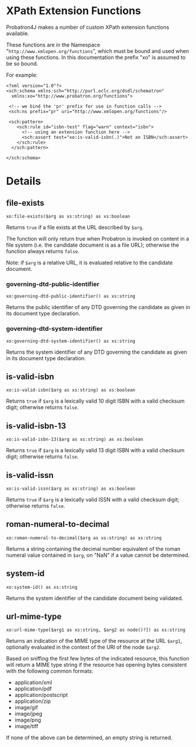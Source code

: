 # XPath Extension Functions #

Probatron4J makes a number of custom XPath extension functions available.

These functions are in the Namespace "`http://www.xmlopen.org/functions`", which must be bound and used when using these functions. In this documentation the prefix "xo" is assumed to be so bound.

For example:

```
<?xml version="1.0"?>
<sch:schema xmlns:sch="http://purl.oclc.org/dsdl/schematron"
  xmlns:xo="http://www.probatron.org/functions">

 <!-- we bind the 'pr' prefix for use in function calls -->
 <sch:ns prefix="pr" uri="http://www.xmlopen.org/functions"/>

 <sch:pattern>
    <sch:rule id="isbn-test" flag="warn" context="isbn">
      <!-- using an extension function here -->
      <sch:assert test="xo:is-valid-isbn(.)">Not an ISBN</sch:assert>
    </sch:rule>
  </sch:pattern>

</sch:schema>

```


# Details #

## file-exists ##

`xo:file-exists($arg as xs:string) as xs:boolean`

Returns `true` if a file exists at the URL described by `$arg`.

The function will only return true when Probatron is invoked on content in a file system (i.e. the candidate document is as a file URL); otherwise the function always returns `false`.

Note: if `$arg` is a relative URL, it is evaluated relative to the candidate document.


### governing-dtd-public-identifier ###

`xo:governing-dtd-public-identifier() as xs:string`

Returns the public identifier of any DTD governing the candidate as given in its document type declaration.



### governing-dtd-system-identifier ###

`xo:governing-dtd-system-identifier() as xs:string`

Returns the system identifier of any DTD governing the candidate as given in its document type declaration.


## is-valid-isbn ##

`xo:is-valid-isbn($arg as xs:string) as xs:boolean`

Returns `true` if `$arg` is a lexically valid 10 digit ISBN with a valid checksum digit; otherwise returns `false`.


## is-valid-isbn-13 ##

`xo:is-valid-isbn-13($arg as xs:string) as xs:boolean`

Returns `true` if `$arg` is a lexically valid 13 digit ISBN with a valid checksum digit; otherwise returns `false`.


## is-valid-issn ##

`xo:is-valid-issn($arg as xs:string) as xs:boolean`

Returns `true` if `$arg` is a lexically valid ISSN with a valid checksum digit; otherwise returns `false`.


## roman-numeral-to-decimal ##

`xo:roman-numeral-to-decimal($arg as xs:string) as xs:string`

Returns a string containing the decimal number equivalent of the roman numeral value contained in `$arg`, on "NaN" if a value cannot be determined.


## system-id ##

`xo:system-id() as xs:string`

Returns the system identifier of the candidate document being validated.



## url-mime-type ##

`xo:url-mime-type($arg1 as xs:string, $arg2 as node()?]) as xs:string`

Returns an indication of the MIME type of the resource at the URL `$arg1`, optionally evaluated in the context of the URI of the node `$arg2`.

Based on sniffing the first few bytes of the indicated resource, this function will return a MIME type string if the resource has opening bytes consistent with the following common formats:

  * application/xml
  * application/pdf
  * application/postscript
  * application/zip
  * image/gif
  * image/jpeg
  * image/png
  * image/tiff

If none of the above can be determined, an empty string is returned.